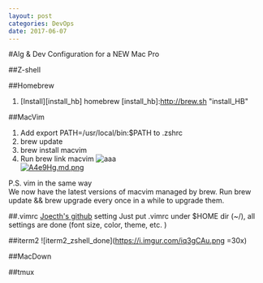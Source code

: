 ```yaml
---
layout: post
categories: DevOps
date: 2017-06-07
---
```

#Alg & Dev Configuration for a NEW Mac Pro
<!--![aaa](http://img2.3png.com/efa7ac2948c7148fb02c1cfc57afe5170de6.png)
-->

##Z-shell

##Homebrew
1. [Install][install_hb] homebrew 
[install_hb]:http://brew.sh "install_HB"

##MacVim
1. Add export PATH=/usr/local/bin:$PATH to .zshrc
1. brew update
1. brew install macvim 
1. Run brew link macvim
![aaa](https://i.imgur.com/mOqtUOD.png)  
[![A4e9Hg.md.png](https://s2.ax1x.com/2019/04/07/A4e9Hg.md.png)](https://imgchr.com/i/A4e9Hg)

P.S. vim in the same way  
We now have the latest versions of macvim managed by brew. Run brew update && brew upgrade every once in a while to upgrade them.
<!--This includes the installation of the CLI mvim and the mac application (which both point to the same thing).-->


##.vimrc
[Joecth's github](https://github.com/Joecth/gvim_Linux)  setting
Just put .vimrc under $HOME dir (~/), all settings are done (font size, color, theme, etc. )

##iterm2
![iterm2_zshell_done](https://i.imgur.com/iq3gCAu.png =30x) <!-- .element height="50%" width="50%" -->

##MacDown

##tmux





